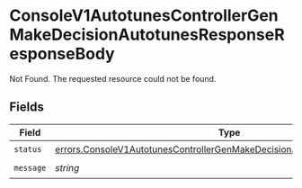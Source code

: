 # ConsoleV1AutotunesControllerGenMakeDecisionAutotunesResponseResponseBody

Not Found. The requested resource could not be found.


## Fields

| Field                                                                                                                                                                  | Type                                                                                                                                                                   | Required                                                                                                                                                               | Description                                                                                                                                                            |
| ---------------------------------------------------------------------------------------------------------------------------------------------------------------------- | ---------------------------------------------------------------------------------------------------------------------------------------------------------------------- | ---------------------------------------------------------------------------------------------------------------------------------------------------------------------- | ---------------------------------------------------------------------------------------------------------------------------------------------------------------------- |
| `status`                                                                                                                                                               | [errors.ConsoleV1AutotunesControllerGenMakeDecisionAutotunesResponseStatus](../../models/errors/consolev1autotunescontrollergenmakedecisionautotunesresponsestatus.md) | :heavy_check_mark:                                                                                                                                                     | N/A                                                                                                                                                                    |
| `message`                                                                                                                                                              | *string*                                                                                                                                                               | :heavy_check_mark:                                                                                                                                                     | N/A                                                                                                                                                                    |